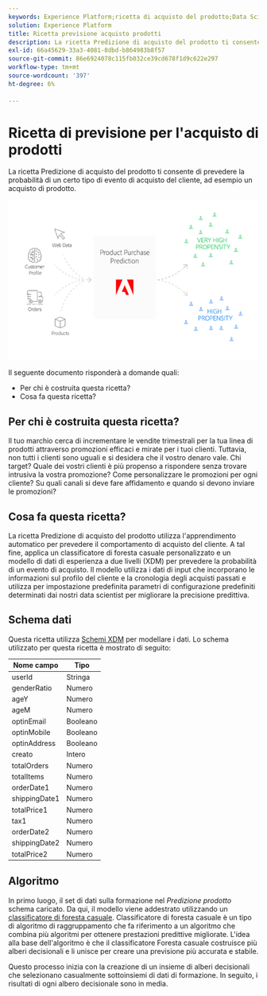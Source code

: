 ```yaml
---
keywords: Experience Platform;ricetta di acquisto del prodotto;Data Science Workspace;argomenti popolari;ricette;precostruire ricetta
solution: Experience Platform
title: Ricetta previsione acquisto prodotti
description: La ricetta Predizione di acquisto del prodotto ti consente di prevedere la probabilità di un certo tipo di evento di acquisto del cliente, ad esempio un acquisto di prodotto.
exl-id: 66a45629-33a3-4081-8dbd-b864983b8f57
source-git-commit: 86e6924078c115fb032ce39cd678f1d9c622e297
workflow-type: tm+mt
source-wordcount: '397'
ht-degree: 6%

---
```


# Ricetta di previsione per l&#39;acquisto di prodotti

La ricetta Predizione di acquisto del prodotto ti consente di prevedere la probabilità di un certo tipo di evento di acquisto del cliente, ad esempio un acquisto di prodotto.

![](../images/pre-built-recipes/ppp_bigpicture.png)

Il seguente documento risponderà a domande quali:
* Per chi è costruita questa ricetta?
* Cosa fa questa ricetta?

## Per chi è costruita questa ricetta?

Il tuo marchio cerca di incrementare le vendite trimestrali per la tua linea di prodotti attraverso promozioni efficaci e mirate per i tuoi clienti. Tuttavia, non tutti i clienti sono uguali e si desidera che il vostro denaro vale. Chi target? Quale dei vostri clienti è più propenso a rispondere senza trovare intrusiva la vostra promozione? Come personalizzare le promozioni per ogni cliente? Su quali canali si deve fare affidamento e quando si devono inviare le promozioni?

## Cosa fa questa ricetta?

La ricetta Predizione di acquisto del prodotto utilizza l&#39;apprendimento automatico per prevedere il comportamento di acquisto del cliente. A tal fine, applica un classificatore di foresta casuale personalizzato e un modello di dati di esperienza a due livelli (XDM) per prevedere la probabilità di un evento di acquisto. Il modello utilizza i dati di input che incorporano le informazioni sul profilo del cliente e la cronologia degli acquisti passati e utilizza per impostazione predefinita parametri di configurazione predefiniti determinati dai nostri data scientist per migliorare la precisione predittiva.

## Schema dati

Questa ricetta utilizza [Schemi XDM](../../xdm/home.md) per modellare i dati. Lo schema utilizzato per questa ricetta è mostrato di seguito:

| Nome campo | Tipo |
| --- | --- |
| userId | Stringa |
| genderRatio | Numero |
| ageY | Numero |
| ageM | Numero |
| optinEmail | Booleano |
| optinMobile | Booleano |
| optinAddress | Booleano |
| creato | Intero |
| totalOrders | Numero |
| totalItems | Numero |
| orderDate1 | Numero |
| shippingDate1 | Numero |
| totalPrice1 | Numero |
| tax1 | Numero |
| orderDate2 | Numero |
| shippingDate2 | Numero |
| totalPrice2 | Numero |


## Algoritmo

In primo luogo, il set di dati sulla formazione nel *Predizione prodotto* schema caricato. Da qui, il modello viene addestrato utilizzando un [classificatore di foresta casuale](https://scikit-learn.org/stable/modules/generated/sklearn.ensemble.RandomForestClassifier.html). Classificatore di foresta casuale è un tipo di algoritmo di raggruppamento che fa riferimento a un algoritmo che combina più algoritmi per ottenere prestazioni predittive migliorate. L&#39;idea alla base dell&#39;algoritmo è che il classificatore Foresta casuale costruisce più alberi decisionali e li unisce per creare una previsione più accurata e stabile.

Questo processo inizia con la creazione di un insieme di alberi decisionali che selezionano casualmente sottoinsiemi di dati di formazione. In seguito, i risultati di ogni albero decisionale sono in media.
